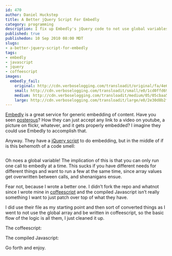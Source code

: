 ```yaml
--- 
id: 470
author: Daniel Huckstep
title: A Better jQuery Script For Embedly
category: programming
description: I fix up Embedly's jQuery code to not use global variables.
published: true
publishedon: 10 Sep 2010 08:00 MDT
slugs: 
- a-better-jquery-script-for-embedly
tags: 
- embedly
- javascript
- jquery
- coffeescript
images: 
  embedly_fail: 
    original: http://cdn.verboselogging.com/transloadit/original/fa/4e6438fe8ea1c2cb22fd75163c338c/embedly-fail.png
    small: http://cdn.verboselogging.com/transloadit/small/e0/1cd0ffd69aa13e40180b9b69bfe08c/embedly-fail.png
    medium: http://cdn.verboselogging.com/transloadit/medium/05/05cbaa540a511832840954e107a892/embedly-fail.png
    large: http://cdn.verboselogging.com/transloadit/large/e0/2e30d8b2f69653c7d12b15a691a2f4/embedly-fail.png
---
```

<p><a href="http://embed.ly/">Embedly</a> is a great service for generic embedding of content. Have you seen <a href="http://posterous.com/">posterous</a>? How they can just accept any link to a video on youtube, a picture on flickr, whatever, and it gets properly embedded? I imagine they could use Embedly to accomplish that.</p>
<p>Anyway. They have a <a href="http://github.com/embedly/embedly-jquery">jQuery script</a> to do embedding, but in the middle of if is this behemoth of a code smell:</p>
<p><figure><img src="http://cdn.verboselogging.com/transloadit/large/e0/2e30d8b2f69653c7d12b15a691a2f4/embedly-fail.png" class=" large" alt="" /></figure></p>
<p>Oh noes a global variable! The implication of this is that you can only run one call to embedly at a time. This sucks if you have different needs for different things and want to run a few at the same time, since array values get overwritten between calls, and shenanigans ensue.</p>
<p>Fear not, because I wrote a better one. I didn&#8217;t fork the repo and whatnot since I wrote mine in <a href="http://jashkenas.github.com/coffee-script/">coffeescript</a> and the compiled Javascript isn&#8217;t really something I want to just patch over top of what they have.</p>
<p>I did use their file as my starting point and then sort of converted things as I went to not use the global array and be written in coffeescript, so the basic flow of the logic is all them, I just cleaned it up.</p>
<p>The coffeescript:</p>
<script src="http://gist.github.com/569273.js?file=jquery.embedly.coffee"></script><p>The compiled Javascript:</p>
<script src="http://gist.github.com/569273.js?file=jquery.embedly.js"></script><p>Go forth and enjoy.</p>